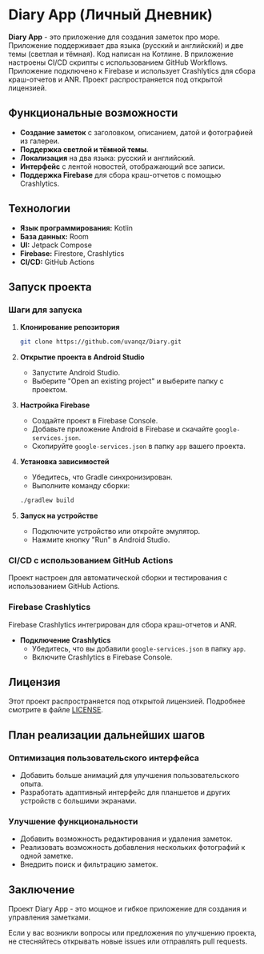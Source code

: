 # Diary App (Личный Дневник)

**Diary App** - это приложение для создания заметок про море. Приложение поддерживает два языка (русский и английский) и две темы (светлая и тёмная). Код написан на Котлине. В приложение настроены CI/CD скрипты с использованием GitHub Workflows. Приложение подключено к Firebase и использует Crashlytics для сбора краш-отчетов и ANR. Проект распространяется под открытой лицензией.

## Функциональные возможности

- **Создание заметок** с заголовком, описанием, датой и фотографией из галереи.
- **Поддержка светлой и тёмной темы**.
- **Локализация** на два языка: русский и английский.
- **Интерфейс** с лентой новостей, отображающий все записи.
- **Поддержка Firebase** для сбора краш-отчетов с помощью Crashlytics.

## Технологии

- **Язык программирования:** Kotlin
- **База данных:** Room
- **UI:** Jetpack Compose
- **Firebase:** Firestore, Crashlytics
- **CI/CD:** GitHub Actions

## Запуск проекта

### Шаги для запуска

1. **Клонирование репозитория**

    ```bash
    git clone https://github.com/uvanqz/Diary.git
    ```

2. **Открытие проекта в Android Studio**

    - Запустите Android Studio.
    - Выберите "Open an existing project" и выберите папку с проектом.

3. **Настройка Firebase**

    - Создайте проект в Firebase Console.
    - Добавьте приложение Android в Firebase и скачайте `google-services.json`.
    - Скопируйте `google-services.json` в папку `app` вашего проекта.

4. **Установка зависимостей**

    - Убедитесь, что Gradle синхронизирован.
    - Выполните команду сборки:

    ```bash
    ./gradlew build
    ```

5. **Запуск на устройстве**

    - Подключите устройство или откройте эмулятор.
    - Нажмите кнопку "Run" в Android Studio.

### CI/CD с использованием GitHub Actions

Проект настроен для автоматической сборки и тестирования с использованием GitHub Actions.

### Firebase Crashlytics

Firebase Crashlytics интегрирован для сбора краш-отчетов и ANR.

- **Подключение Crashlytics**
    - Убедитесь, что вы добавили `google-services.json` в папку `app`.
    - Включите Crashlytics в Firebase Console.

## Лицензия

Этот проект распространяется под открытой лицензией. Подробнее смотрите в файле [LICENSE](LICENSE).

## План реализации дальнейших шагов

### Оптимизация пользовательского интерфейса

- Добавить больше анимаций для улучшения пользовательского опыта.
- Разработать адаптивный интерфейс для планшетов и других устройств с большими экранами.

### Улучшение функциональности

- Добавить возможность редактирования и удаления заметок.
- Реализовать возможность добавления нескольких фотографий к одной заметке.
- Внедрить поиск и фильтрацию заметок.

## Заключение

Проект Diary App - это мощное и гибкое приложение для создания и управления заметками.

Если у вас возникли вопросы или предложения по улучшению проекта, не стесняйтесь открывать новые issues или отправлять pull requests.